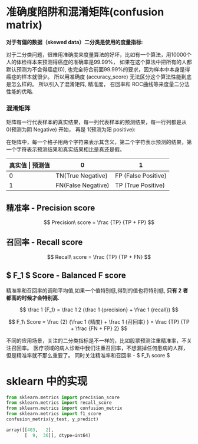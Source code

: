 # 准确度陷阱和混淆矩阵(confusion matrix)

**对于有偏的数据（skewed data）二分类是使用的度量指标:**

对于二分类问题，很难用准确度来度量算法的好坏，比如有一个算法，用10000个人的体检样本来预测得癌症的准确率是99.99%， 如果在这个算法中把所有的人都默认预测为不会得癌症(0), 也完全符合前面99.99%的要求，因为样本中本身是得癌症的样本就很少。 所以用准确度 (accuracy_score) 无法区分这个算法性能到底是怎么样的。
所以引入了混淆矩阵, 精准度， 召回率和 ROC曲线等来度量二分法性能的优略. 

### 混淆矩阵

矩阵每一行代表样本的真实结果，每一列代表样本的预测结果，每一行列都是从 0(预测为阴 Negative) 开始， 再是 1(预测为阳 positive):

在矩阵中，每一个格子用两个字符来表示其含义，第二个字符表示预测的结果，第一个字符表示预测结果和真实结果相比是真还是假。 

| 真实值 &#124; 预测值   | 0    | 1|
| -------------------   | ---- | ------------- |
| 0 | TN(True Negative) | FP (False Positive) |
| 1 | FN(False Negative) | TP (True Positive) |



## 精准率 - Precision score
$$ Precision\ score = \frac {TP} {TP + FP} $$

## 召回率 - Recall score
$$ Recall\ score = \frac {TP} {TP + FN} $$

## $ F_1 $ Score - Balanced F score

精准率和召回率的调和平均值,如果一个值特别低,得到的值也将特别低, **只有 2 者都高的时候才会特别高.**

$$ \frac 1 {F_1} = \frac 1 2 (\frac 1 {precision} + \frac 1 {recall}) $$

$$ F_1\ Score = \frac {2} {\frac 1 {精度} + \frac 1 {召回率} } = \frac {TP} {TP + \frac {FN + FP} 2} $$

不同的应用场景，关注的二分类指标是不一样的，比如股票预测注重精准率，不关注召回率。 医疗领域的病人诊断中我们注重召回率，不想漏掉任何患病的人群，但是精准率就不那么重要了。 
同时关注精准率和召回率 - $ F_1\ score $ 

# sklearn 中的实现

```python
from sklearn.metrics import precision_score
from sklearn.metrics import recall_score
from sklearn.metrics import confusion_metrix
from sklearn.metrics import f1_score
confusion_metrix(y_test, y_predict)
```
```python
array([[403,   2],
       [  9,  36]], dtype=int64)
```